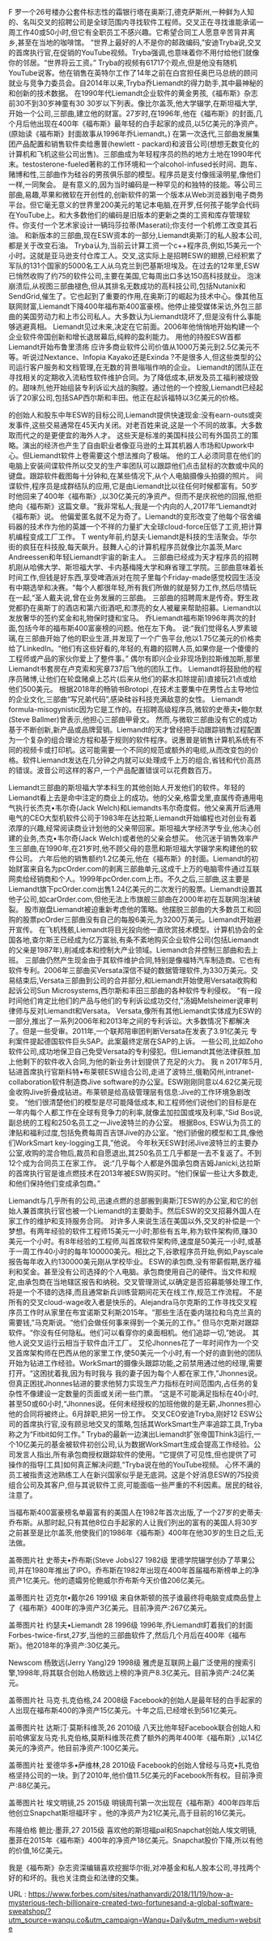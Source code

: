 F 
 罗一个26号楼办公套件标志性的霜银行塔在奥斯汀,德克萨斯州,一种鲜为人知的、名叫交叉的招聘公司是全球范围内寻找软件工程师。交叉正在寻找谁能承诺一周工作40或50小时,但它有全职员工不感兴趣。它希望合同工人愿意辛苦背井离乡,甚至在当地的咖啡馆。 
 “世界上最好的人不是你的邮政编码,”安迪Tryba说,交叉的首席执行官,在促销的YouTube视频。Tryba强调,也意味着你不用付给他们就像你的邻居。“世界将云工资。” 
 Tryba的视频有61717个观点,但是他没有随机YouTube说客。他在销售在英特尔工作了14年之前在白宫担任奥巴马总统的顾问就业与竞争力委员会。自2014年以来,Tryba乔Liemandt的得力助手,其中最神秘的和创新的技术数据。 
 在1990年代Liemandt企业软件的黄金男孩,《福布斯》杂志前30不到30岁神童有30 30岁以下列表。像比尔盖茨,他大学辍学,在斯坦福大学,开始一个公司,三部曲,建立他的财富。27岁时,在1996年,他在《福布斯》的封面,几个月后他出现在400年《福布斯》最年轻的白手起家的成员,以5亿美元的净资产。 
 (原始读《福布斯》封面故事从1996年乔Liemandt。) 
 在第一次迭代,三部曲发展集团产品配置和销售软件卖给惠普(hewlett - packard)和波音公司(想想无数变化的计算机和飞机这些公司出售)。三部曲成为年轻程序员的热的地方土地在1990年代末。testosterone-fueled著称的工作环境和一个alcohol-infused长时间、跑车、赌博和性,三部曲作为硅谷的男孩俱乐部的模型。程序员是支付像摇滚明星,像他们一样,一同聚会。 
 是有意义的,因为当时编码是一种罕见的和独特的技能。等公司三部曲,易趣,苹果和微软在开创性的,创新软件的第一个版本从Web浏览器到电子商务平台。但它毫无意义的世界里200美元的笔记本电脑,在开罗,任何孩子能学会代码在YouTube上。和大多数他们的编码是旧版本的更新之类的工资和库存管理软件。你支付一个艺术家设计一辆玛莎拉蒂(Maserati);你支付一个机修工改变其石油。 
 和新版本的三部曲,现在ESW资本的一部分,Liemandt奥斯汀的私人股本公司,都是关于改变石油。 
 Tryba认为,当前云计算工资一个c++程序员,例如,15美元一个小时。这就是亚马逊支付仓库工人。交叉,这实际上是招聘ESW的翅膀,已经积累了军队的131个国家的5000名工人从乌克兰到巴基斯坦埃及。在过去的12年里,ESW已悄然收购了约75的软件公司,主要在美国,它每周出口多达150高科技就业。 
 泡沫崩溃后,从视图三部曲褪色,但从其排名无数成功的高科技公司,包括Nutanix和SendGrid,催生了。它也起到了重要的作用,在奥斯汀的崛起为技术中心。像其他互联网财富,Liemandt下降400年福布斯400富豪榜。他停止接受媒体采访,外包三部曲的美国劳动力和上市公司私人。大多数认为Liemandt烧坏了,但是没有什么事能够逃避真相。 
 Liemandt见过未来,决定在它前面。2006年他悄悄地开始构建一个企业软件帝国创新和增长退居幕后,纯粹的盈利能力。 
 用他的持股ESW首都Liemandt开始布鲁里溃疡 
 应许多商业软件公司价值从1000万美元到2.5亿美元不等。听说过Nextance、Infopia Kayako还是Exinda ?不是很多人,但这些类型的公司运行客户服务和文档管理,在无数的背景嗡嗡作响的企业。 
 Liemandt的团队正在寻找相关的定期收入流粘性软件维护合同。为了降低成本,研发及员工福利被烧毁的。甜味剂,他开始组装专利诉讼大战的胸膛。通过他的一个控股,Liemandt已经起诉了20家公司,包括SAP西尔斯和丰田。他正在起诉福特以3亿美元的价格。 
  
 的创始人和股东中年ESW的目标公司,Liemandt提供快速现金:没有earn-outs或突发事件,这些交易通常在45天内关闭。对老百姓来说,这是一个不同的故事。大多数取而代之的是更便宜的海外人才。 
 这些天是标准的美国科技公司有外国员工的策略。演出的经济也产生了自由职业者像亚马逊的土耳其机器人市场和Upwork中心。但Liemandt软件上卷需要这个想法推向了极端。 
 他的工人必须同意在他们的电脑上安装间谍软件所以交叉的生产率团队可以跟踪他们点击鼠标的次数或中风的键盘。跟踪软件截图每十分钟和,在某些情况下,从个人电脑摄像头拍摄的照片。 
 间谍软件,程序员是成群结队的应用,它是由Liemandt比以往任何时候都富有。50岁时他回来了400年《福布斯》,以30亿美元的净资产。但而不是庆祝他的回报,他拒绝向《福布斯》这篇文章。“我非常私人;我是一个内向的人,2017年“Liemandt对《福布斯》说。 
 他偏爱匿名就不足为奇了。Liemandt的变形改变了他每个宿舍编码器的技术作为他的英雄一个不祥的力量扩大全球cloud-force压低了工资,把计算机编程变成工厂工作。 
 T 
 wenty年前,约瑟夫·Liemandt是科技的生活聚会。华尔街的疯狂在科技股,每天飙升。鼓舞人心的计算机程序员就像比尔盖茨,Marc Andreessen和年轻Liemandt宇宙的新主人。 
 三部曲已经成为天才程序员的招聘机刚从哈佛大学、斯坦福大学、卡内基梅隆大学和麻省理工学院。三部曲意味着长时间工作,但钱是好东西,享受啤酒派对在院子里每个Friday-made感觉校园生活没有中期选举和决赛。“每个人都很年轻,所有我们所做的就是努力工作,然后尽情玩在一起,“圣人戴夫说,曾在业务发展的三部曲。 
 三部曲的招聘周末是传奇。野生政党都扔在奥斯丁的酒店和第六街酒吧,和漂亮的女人被雇来帮助招募。Liemandt以发放奢华的签约奖金和礼物保时捷和宝马。 
 乔Liemandt福布斯1996年两次的封面,包括今年的福布斯400富豪榜的问题。他在左下角。 
 说:“我们觉得名人罗素玻璃,在三部曲开始了他的职业生涯,并发现了一个广告平台,他以1.75亿美元的价格卖给了LinkedIn。“他们有这些好看的,年轻的,有趣的招聘人员,如果你是一个傻傻的工程师或产品的家伙你爱上了整件事。” 
 偶尔有即兴企业非现场到拉斯维加斯,那里Liemandt书套房在卢克索和宪章737后飞他的团队工作。 
 Liemandt将鼓励他的程序员赌博,让他们在轮盘赌桌上芯片(后来从他们的薪水扣除提前)直接玩21点或给他们500美元。 
 根据2018年的畅销书Brotopi 
 ,在技术主要集中在男性占主导地位的企业文化,三部曲“写兄弟代码”,感染硅谷科技充满敌意的女性。 
 Liemandt formula-misogynistic因为它是工作的。在招聘高级程序员,微软的史蒂夫•鲍尔默(Steve Ballmer)曾表示,他担心三部曲甲骨文。 
 然而,与微软三部曲没有它的成功基于不断创新,新产品或品牌营销。Liemandt的天才曾经把手动跟踪销售过程配置为一个复杂的组合理论方程和基于规则的软件程序。说惠普是销售计算机系统有不同的视频卡或打印机。这可能需要一个不同的规范或额外的电缆,从而改变包的价格。软件Liemandt发达在几分钟之内就可以处理成千上万的组合,省钱和代价高昂的错误。波音公司这样的客户,一个产品配置错误可以花费数百万。 
  
  
 Liemandt三部曲的斯坦福大学本科生的其他创始人开发他们的软件。年轻的Liemandt看上去是命中注定的商业上的成功。他的父亲,格雷戈里,直属传奇通用电气执行长杰克•韦尔奇(Jack Welch)和Liemandts韦尔奇度假。他父亲离开后通用电气的CEO大型机软件公司于1983年在达拉斯,Liemandt开始编程也对创业有着浓厚的兴趣,经常阅读商业计划他的父亲带回家。斯坦福大学经济学专业,他决心创建的业务,杰克•韦尔奇(Jack Welch)或者他的父亲会想买。 
 他沉迷于销售效率产生三部曲,在1990年,在21岁时,他不顾父母的意愿和斯坦福大学辍学来构建他的软件公司。 
 六年后他的销售额约1.2亿美元,他在《福布斯》的封面。Liemandt的初始财富来自名为pcOrder.com的剥离三部曲单元,这成千上万的电脑零件通过互联网卖给经销商和个人。1999年pcOrder.com上市。不久之后,三部曲,这主要是Liemandt旗下pcOrder.com出售1.24亿美元的二次发行的股票。Liemandt设置其他子公司,如carOrder.com,但他无法上市旗舰三部曲在2000年初在互联网泡沫破裂。 
 股市崩盘Liemandt被迫重新考虑他的策略。他摆脱三部曲的大多数员工和回购的股票pcOrder三部曲没有自己的每股6美元,为3200万美元。Liemandt开始避开宣传。 
 在飞机残骸,Liemandt将目光投向他一直欣赏技术模型。计算机协会的全国各地,查尔斯王已经成为亿万富翁,有条不紊地购买企业软件公司(包括Liemandt的父亲是1987年),削减成本和控制大产业领域。Liemandt合并控制三部曲和去上班。 
 三部曲仍然产生现金由于其软件维护合同,特别是像福特汽车制造商。它也有软件专利。2006年三部曲买Versata深信不疑的数据管理软件,为330万美元。交易结束后,Versata三部曲到公司的合并部分,和Liemandt开始使用Versata收购和起诉公司Sun Microsystems,西尔斯和丰田三部曲的各种软件专利侵权。 
 “有一段时间他们肯定比他们的产品与他们的专利诉讼成功交付,”汤姆Melsheimer说审判律师与反对Liemandt和Versata。 
 Versata,像所有其他Liemandt实体成为ESW的一部分,推出了一系列2006年和2013年之间的专利诉讼。大多数情况下都解决了。但是一些受审。2011年,一个联邦陪审团判断Versata在发表了3.91亿美元 
 专利案件提起德国软件巨头SAP。此案最终定居在SAP的上诉。 
 一些公司,比如Zoho软件公司,成功地保卫自己免受Versata的专利侵犯。但Liemandt其他法律获胜,加上他剩下的软件收入合同,为他的新业务计划提供了充足的火力。 
 我 
 n 2017年5月,钻进首席执行官斯科特•布莱顿ESW组合公司,走进了波特兰,俄勒冈州,intranet-collaboration软件制造商Jive software的办公室。ESW刚刚同意以4.62亿美元现金收购Jive折叠成钻进。布莱顿是给高级管理层有信息:Jive的工作环境急剧改变。 
 “他们很清楚他们的模型是尽可能降低成本,和工程师他们说他们的目标是在一年内每个人都工作在全球有竞争力的利率,就像孟加拉国或埃及利率,“Sid Bos说,副总统的工程和250名员工之一Jive波特兰的办公室。 
 根据Bos, ESW认为员工的津贴和福利过度,包括免费每周百吉饼Jive的办公室。“他们骄傲的模型和工具,像他们WorkSmart key-logging工具,”他说。 
 今年秋天ESW封闭Jive波特兰的主要办公室,收购的混合物后,裁员和自愿退出,其250名员工几乎都是一去不复返了。不到12个成为合同员工在家工作。 
 说:“几乎每个人都是外国承包商吉姆Janicki,达拉斯的首席执行官是谁点燃技术在2013年被ESW购买时。“他们保留一些让大多数走,和他们保持他们变成承包商。” 
  
  
 Liemandt与几乎所有的公司,迅速点燃的总部搬到奥斯汀ESW的办公室,和它的创始人兼首席执行官也被一个Liemandt的主要助手。然后ESW的交叉招募外国人在家工作的维护和支持服务合同。 
 对许多人来说生活在美国以外,交叉的补偿是一个梦想。有两年经验的软件工程师15美元一小时;那些有五年,称为软件架构师,赚30美元一个小时。有8年经验的工程师,叫首席软件架构师,速度是50美元一小时,或基于一周工作40小时的每年100000美元。相比之下,谷歌程序员开始,例如,Payscale报告每年收入约130000美元刚从学校毕业。 
 ESW的承包商,没有带薪假期,医疗福利和奖金。甚至没有公司选择的个人电脑。承包商使用自己的硬件。当文件和规定,由承包商在当地辖区报告和纳税。交叉管理测试,以确定是否招募能够处理工作,将是一个不错的选择,而且通常新兵训练营期间花天在线工作,规范工作流程。 
 不是所有的交叉cloud-wage收入者是快乐的。Alejandra马尔克斯的工作寻找交叉程序员工作时从家里在布宜诺斯艾利斯2015年。“那些生活在委内瑞拉和乌克兰真的需要钱,”马克斯说。“他们会做任何事来得到一个美元的工作。” 
 但马尔克斯对跟踪软件。“你没有任何隐私。他们可以看穿你的桌面相机。他们追踪一切,”她说。 
 其他人说交叉运行云相当于软件血汗工厂。 
 艾伦Jhonnes花了一年时间作为一个交叉首席架构师在巴西从他的家里工作,使50美元一个小时,有一个好的直到他的团队开始为钻进工作经验。WorkSmart的摄像头跟踪功能,之前禁用通过他的经理,需要打开。“这困扰着我,因为有时我与 
 我的妻子因为每个人都在家工作,”Jhonnes说。 
 但真正困扰Jhonnes钻进的要求他努力实现生产力指标在时间范围内,占任务的复杂性不像建设一定数量的页面或关闭一些门票。 
 “这是不可能满足指标在40小时,甚至50或60小时,“Jhonnes说。任何未经授权的加班他做的是无薪,Jhonnes担心他的合同将被终止。6月辞职,把另一份工作。 
 交叉CEO安迪Tryba,刚好12 ESW公司的首席执行官,没有顾忌地交叉的策略,包括其WorkSmart生产率追踪工具,Tryba称之为“Fitbit如何工作。” 
 Tryba的最新一边演出Liemandt扩张帝国Think3运行,一个10亿美元的基金被软件初创公司,认为数据WorkSmart生成会提高工作经验。公司发言人指出,所有承包商授权跟踪软件的使用。“它提供了可见性,但也提供了可操作的指导[工具]如何真正解决问题,“Tryba说在他的YouTube视频。 
 心怀不满的员工被指责这池熟练工人在新兴国家似乎是无底洞。这是个好消息ESW的75投资组合公司及其客户,但与其说软件工资,可能面临一些严重的不利因素。居民的硅谷,注意了。 
  
 当福布斯400富豪榜名单最富有的美国人在1982年首次出版,了一个27岁的史蒂夫·乔布斯。从那时起,只有其他8位白手起家的人让我们列出的富有的美国人将30岁之前甚至是比尔盖茨,他使我们的1986年《福布斯》400年在他30岁的生日之后,无法做。 
  
 盖蒂图片社 
 史蒂夫•乔布斯(Steve Jobs)27 1982级 
 里德学院辍学创办了苹果公司,并在1980年推出了IPO。乔布斯在1982年出现在400年首届福布斯榜单上的净资产1亿美元。他的遗孀劳伦鲍威尔乔布斯今天价值206亿美元。 
  
  
 盖蒂图片社 
 迈克尔•戴尔26 1991级 
 来自休斯顿的孩子谁最终将电脑变成商品登上了《福布斯》400年的净资产3亿美元。目前净资产:267亿美元。 
  
  
  
  
 盖蒂图片社 
 约瑟夫•Liemandt 28 1996级 
 1996年,乔Liemandt盯着我们的封面Forbes-twice-first,27岁,当他的三部曲软件了,然后几个月后在400年《福布斯》。他2018年的净资产:30亿美元。 
  
  
  
 Newscom 
 杨致远(Jerry Yang)29 1998级 
 雅虎是互联网上最广泛使用的搜索引擎,1998年,将其联合创始人杨致远上榜的净资产8.3亿美元。目前净资产:24亿美元。 
  
  
  
  
 盖蒂图片社 
 马克·扎克伯格,24 2008级 
 Facebook的创始人是最年轻的白手起家的人出现在福布斯400的净资产15亿美元。十年之后,已经增长到561亿美元。 
  
  
  
  
 盖蒂图片社 
 达斯汀·莫斯科维茨,26 2010级 
 八天比他年轻Facebook联合创始人和前哈佛室友马克·扎克伯格,莫斯科维茨花费了额外的两年400年《福布斯》,以14亿美元的净资产。他目前净资产:100亿美元。 
  
  
  
 盖蒂图片社 
 爱德华多•萨维林,28 2010级 
 Facebook的创始人曾经与马克•扎克伯格坚持公司的一块。到了2010年,他价值11.5亿美元的Facebook所有权。目前净资产:88亿美元。 
  
  
  
 盖蒂图片社 
 埃文明镜,25 2015级 
 明镜周刊第一次出现在《福布斯》400年四年后他创立Snapchat斯坦福环宇 
 。他的净资产为21亿美元,高于目前的16亿美元。 
  
  
  
 布隆伯格 
 鲍比·墨菲,27 2015级 
 喜欢他的斯坦福pal和Snapchat创始人埃文明镜,墨菲在2015年《福布斯》400年的净资产18亿美元。Snapchat股价下降,所以有他的价值,16亿美元。 
  
  
  
 我是《福布斯》杂志资深编辑喜欢挖掘华尔街,对冲基金和私人股本公司,寻找两个好的和坏的。我也关注商业和法律的交集。 
  
   
  URL : https://www.forbes.com/sites/nathanvardi/2018/11/19/how-a-mysterious-tech-billionaire-created-two-fortunesand-a-global-software-sweatshop/?utm_source=wanqu.co&utm_campaign=Wanqu+Daily&utm_medium=website